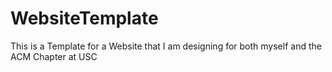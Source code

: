 # WebsiteTemplate
This is a Template for a Website that I am designing for both myself and the ACM Chapter at USC
